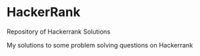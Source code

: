 # HackerRank
Repository of Hackerrank Solutions

My solutions to some problem solving questions on Hackerrank

